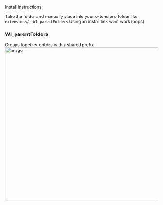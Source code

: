 Install instructions:

Take the folder and manually place into your extensions folder like `extensions/__WI_parentFolders` Using an install link wont work (oops)

### WI_parentFolders
Groups together entries with a shared prefix
<img width="884" height="504" alt="image" src="https://github.com/user-attachments/assets/8740ce59-67ab-44d3-8f26-16ee73c1b440" />
